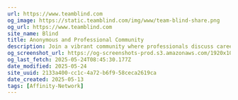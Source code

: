 ```yaml
---
url: https://www.teamblind.com
og_image: https://static.teamblind.com/img/www/team-blind-share.png
og_url: https://www.teamblind.com
site_name: Blind
title: Anonymous and Professional Community
description: Join a vibrant community where professionals discuss careers, workplace dynamics, and more. Get career advice, engage in debates, and connect with peers.
og_screenshot_url: https://og-screenshots-prod.s3.amazonaws.com/1920x1080/80/false/7089057e5592ae15e83602af6bd0a1bf90003a640e2cf8668e8ac154d1c8b41b.jpeg
og_last_fetch: 2025-05-24T08:45:30.177Z
date_modified: 2025-05-24
site_uuid: 2133a400-cc1c-4a72-b6f9-58ceca2619ca
date_created: 2025-05-13
tags: [Affinity-Network]
---
```


